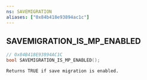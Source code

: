 ```yaml
---
ns: SAVEMIGRATION
aliases: ["0x84b418e93894ac1c"]
---
```

## SAVEMIGRATION_IS_MP_ENABLED

```c
// 0x84B418E93894AC1C
bool SAVEMIGRATION_IS_MP_ENABLED();
```

```
Returns TRUE if save migration is enabled.
```
